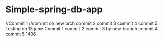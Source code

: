 # Simple-spring-db-app
//Commit 1
//commit on new brch
commit 2
commit 3
commit 4
commit 5
Testing on 13 june
Commit 1
commit 2
commit 3 by new branch
commit 4
commit 5
1406
